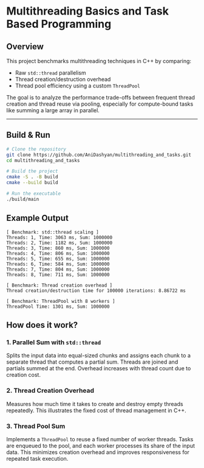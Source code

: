 # Multithreading Basics and Task Based Programming

## Overview

This project benchmarks multithreading techniques in C++ by comparing:

- Raw `std::thread` parallelism
- Thread creation/destruction overhead
- Thread pool efficiency using a custom `ThreadPool`

The goal is to analyze the performance trade-offs between frequent thread creation and thread reuse via pooling, especially for compute-bound tasks like summing a large array in parallel.

---

## Build & Run

```bash
# Clone the repository
git clone https://github.com/AniDashyan/multithreading_and_tasks.git
cd multithreading_and_tasks

# Build the project
cmake -S . -B build
cmake --build build

# Run the executable
./build/main
````

## Example Output

```
[ Benchmark: std::thread scaling ]
Threads: 1, Time: 3063 ms, Sum: 1000000
Threads: 2, Time: 1182 ms, Sum: 1000000
Threads: 3, Time: 860 ms, Sum: 1000000
Threads: 4, Time: 806 ms, Sum: 1000000
Threads: 5, Time: 655 ms, Sum: 1000000
Threads: 6, Time: 584 ms, Sum: 1000000
Threads: 7, Time: 804 ms, Sum: 1000000
Threads: 8, Time: 711 ms, Sum: 1000000

[ Benchmark: Thread creation overhead ]
Thread creation/destruction time for 100000 iterations: 8.86722 ms

[ Benchmark: ThreadPool with 8 workers ]
ThreadPool Time: 1301 ms, Sum: 1000000
```

## How does it work?

### 1. Parallel Sum with `std::thread`

Splits the input data into equal-sized chunks and assigns each chunk to a separate thread that computes a partial sum. Threads are joined and partials summed at the end. Overhead increases with thread count due to creation cost.

### 2. Thread Creation Overhead

Measures how much time it takes to create and destroy empty threads repeatedly. This illustrates the fixed cost of thread management in C++.

### 3. Thread Pool Sum

Implements a `ThreadPool` to reuse a fixed number of worker threads. Tasks are enqueued to the pool, and each worker processes its share of the input data. This minimizes creation overhead and improves responsiveness for repeated task execution.
